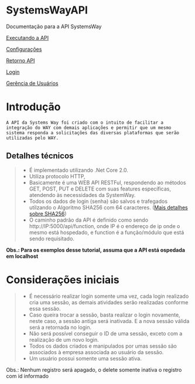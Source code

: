 # SystemsWayAPI
Documentação para a API SystemsWay

[Executando a API](https://github.com/SystemsWay/SystemsWayAPI/blob/master/InstalacaoAPI.md#systemswayapi)

[Configurações](https://github.com/SystemsWay/SystemsWayAPI/blob/master/pages/Configuracoes.md#configura%C3%A7%C3%A3o-api)

[Retorno API]()

[Login](https://github.com/SystemsWay/SystemsWayAPI/blob/master/pages/login.md#login)

[Gerência de Usuários](https://github.com/SystemsWay/SystemsWayAPI/blob/master/pages/gerenciaUsuario.md#ger%C3%AAncia-de-usu%C3%A1rio)


# Introdução
	A API da Systems Way foi criado com o intuito de facilitar a integração do WAY com demais aplicações e permitir que um mesmo sistema responda a solicitações das diversas plataformas que serão utilizadas pelo WAY.
## Detalhes técnicos
  > * É implementado utilizando .Net Core 2.0.
  > * Utiliza protocolo HTTP,
  > * Basicamente é uma WEB API RESTFul, respondendo ao métodos GET, POST, PUT e DELETE com suas features específicas, atendendo às necessidades da SystemWay.
  > * Todos os dados de login (senha) são salvos e trafegados utilzando o Algoritmo SHA256 com 64 caracteres. ([Mais detalhes sobre SHA256](http://www.iwar.org.uk/comsec/resources/cipher/sha256-384-512.pdf))
  > * O caminho padrão da API é definido como sendo http://IP:5000/api/function, onde IP é o endereço de ip onde o mesmo está hospedado, e function é a função/módulo que está sendo requisitado.
  
**Obs.: Para os exemplos desse tutorial, assuma que a API está ospedada em localhost**

# Considerações iniciais
  > * É necessário realizar login somente uma vez, cada login realizado cria uma sessão, as demais atividades serão realizadas conforme essa sessão.
  > * Caso queira trocar a sessão, basta realizar o login novamente, neste caso, a sessão antiga será inativada. E a nova sessão válida será a retornada no login.
  > * Não será possível conseguir o ID de uma sessão, exceto com a realização de um novo login.
  > * Todos os dados criados e manipulados por umas sessão são associados à empresa associada ao usuário da sessão.
  > * Um usuário possui somente uma sessão ativa.
 

Obs.: Nenhum registro será apagado, o delete somente inativa o registro com id informado
